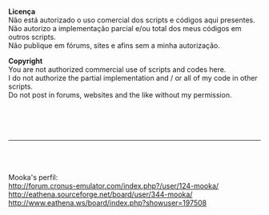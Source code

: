 <b>Licença</b> <br>
Não está autorizado o uso comercial dos scripts e códigos aqui presentes.<br>
Não autorizo a implementação parcial e/ou total dos meus códigos em outros scripts.<br>
Não publique em fórums, sites e afins sem a minha autorização.<br>

<b>Copyright</b><br>
You are not authorized commercial use of scripts and codes here.<br>
I do not authorize the partial implementation and / or all of my code in other scripts.<br>
Do not post in forums, websites and the like without my permission.<br>
<br><br>
<br>
<br>
<hr><br>
<br>
<br>
Mooka's perfil: <br>
<a href='http://forum.cronus-emulator.com/index.php?/user/124-mooka/'>http://forum.cronus-emulator.com/index.php?/user/124-mooka/</a> <br>
<a href='http://eathena.sourceforge.net/board/user/344-mooka/'>http://eathena.sourceforge.net/board/user/344-mooka/</a> <br>
<a href='http://www.eathena.ws/board/index.php?showuser=197508'>http://www.eathena.ws/board/index.php?showuser=197508</a> <br>